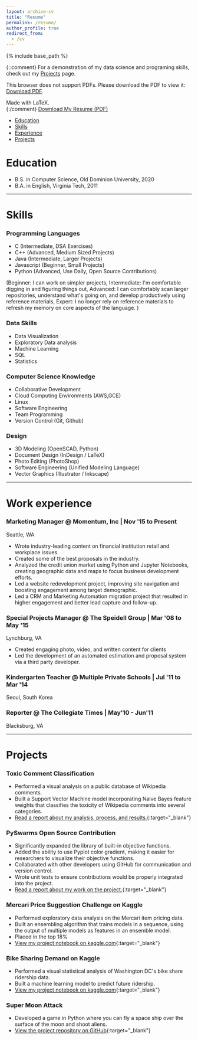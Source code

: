 ```yaml
---
layout: archive-cv
title: "Resume"
permalink: /resume/
author_profile: true
redirect_from:
  - /cv
---
```


{% include base_path %}

{::comment}
For a demonstration of my data science and programing skills, check out my [Projects](/projects/) page.

<object data="/images/resume/Jay_Speidell.pdf#pagemode=none" type="application/pdf" width="700px" height="910px" >
        <p>
            This browser does not support PDFs. Please download the PDF to view it: <a href="/images/resume/Jay_Speidell.pdf">Download PDF</a>.
        </p>

</object>

Made with LaTeX.  
{:/comment}
<a href="/images/resume/Jay_Speidell.pdf">Download My Resume (PDF)</a>

* [Education](#education)<br />
* [Skills](#skills)<br />
* [Experience](#work-experience)<br />
* [Projects](#projects)<br />

# Education

* B.S. in Computer Science, Old Dominion University, 2020
* B.A. in English, Virginia Tech, 2011

<hr>

# Skills
### Programming Languages
* C (Intermediate, DSA Exercises)
* C++ (Advanced, Medium Sized Projects)
* Java (Intermediate, Larger Projects)
* Javascript (Beginner, Small Projects)
* Python (Advanced, Use Daily, Open Source Contributions)

(Beginner: I can work on simpler projects, Intermediate: I'm comfortable digging in and figuring things out, Advanced: I can comfortably scan larger repositories, understand what's going on, and develop productively using reference materials, Expert: I no longer rely on reference materials to refresh my memory on core aspects of the language. )

### Data Skills
* Data Visualization
* Exploratory Data analysis
* Machine Learning
* SQL
* Statistics

### Computer Science Knowledge
* Collaborative Development
* Cloud Computing Environments
(AWS,GCE)
* Linux
* Software Engineering
* Team Programming
* Version Control (Git, Github)

### Design
* 3D Modeling (OpenSCAD, Python)
* Document Design (InDesign / LaTeX)
* Photo Editing (PhotoShop)
* Software Engineering (Unified Modeling Language)
* Vector Graphics (Illustrator / Inkscape)

<hr>

# Work experience
### Marketing Manager @ Momentum, Inc \| Nov '15 to Present
Seattle, WA
* Wrote industry-leading content on financial institution retail and workplace issues.
* Created some of the best proposals in the industry.
* Analyzed the credit union market using Python and Jupyter Notebooks, creating geographic data and maps to focus business development efforts.
* Led a website redevelopment project, improving site navigation and boosting engagement among target demographic.
* Led a CRM and Marketing Automation migration project that resulted in higher engagement and better lead capture and follow-up.

### Special Projects Manager @ The Speidell Group \| Mar '08 to May '15
Lynchburg, VA
* Created engaging photo, video, and written content for clients
* Led the development of an automated estimation and proposal system via a third party developer.

### Kindergarten Teacher @ Multiple Private Schools \| Jul '11 to Mar '14
Seoul, South Korea
### Reporter @ The Collegiate Times \| May'10 - Jun'11
Blacksburg, VA

<hr>

# Projects

### Toxic Comment Classification
* Performed a visual analysis on a public database of Wikipedia comments.  
* Built a Support Vector Machine model incorporating Naive Bayes feature weights that classifies the toxicity of Wikipedia comments into several categories.
* [Read a report about my analysis, process, and results.](/portfolio/project1-toxic-comments/){:target="_blank"}

### PySwarms Open Source Contribution
* Significantly expanded the library of built-in objective functions.
* Added the ability to use Pyplot color gradient, making it easier for researchers to visualize their objective functions.
* Collaborated with other developers using GitHub for communication and version control.
* Wrote unit tests to ensure contributions would be properly integrated into the project.
* [Read a report about my work on the project.](/portfolio/project2-pyswarms/){:target="_blank"}

### Mercari Price Suggestion Challenge on Kaggle
* Performed exploratory data analysis on the Mercari item pricing data.
* Built an ensembling algorithm that trains models in a sequence, using the output of multiple models as features in an ensemble model.
* Placed in the top 18\%
* [View my project notebook on kaggle.com](https://www.kaggle.com/jayspeidell/predictions-as-features){:target="_blank"}

### Bike Sharing Demand on Kaggle
* Performed a visual statistical analysis of Washington DC's bike share ridership data.
* Built a machine learning model to predict future ridership.
* [View my project notebook on kaggle.com](https://www.kaggle.com/jayspeidell/visualizing-and-modeling-dc-bikeshare-ridership){:target="_blank"}

### Super Moon Attack
* Developed a game in Python where you can fly a space ship over the surface of the moon and shoot aliens.
* [View the project repository on GitHub](https://github.com/jayspeidell/super-moon-attack){:target="_blank"}
